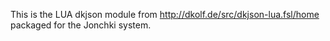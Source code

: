This is the LUA dkjson module from http://dkolf.de/src/dkjson-lua.fsl/home packaged for the Jonchki system.
